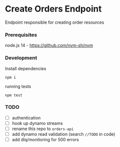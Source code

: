 # Create Orders Endpoint

Endpoint responsible for creating order resources

### Prerequisites

node.js 14 - https://github.com/nvm-sh/nvm

### Development

Install dependencies
```
npm i
```

running tests
```
npm test
```

### TODO

- [ ] authentication
- [ ] hook up dynamo streams
- [ ] rename this repo to `orders-api`
- [ ] add dynamo read validation (search `//TODO` in code)
- [ ] add dlq/monitoring for 500 errors
